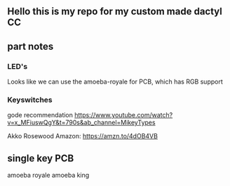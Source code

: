 ## Hello this is my repo for my custom made dactyl CC


## part notes

### LED's

Looks like we can use the amoeba-royale for PCB, which has RGB support 

### Keyswitches

gode recommendation https://www.youtube.com/watch?v=x_MFiuswQgY&t=790s&ab_channel=MikeyTypes


Akko Rosewood Amazon: https://amzn.to/4dOB4VB


## single key PCB

amoeba royale
amoeba king


